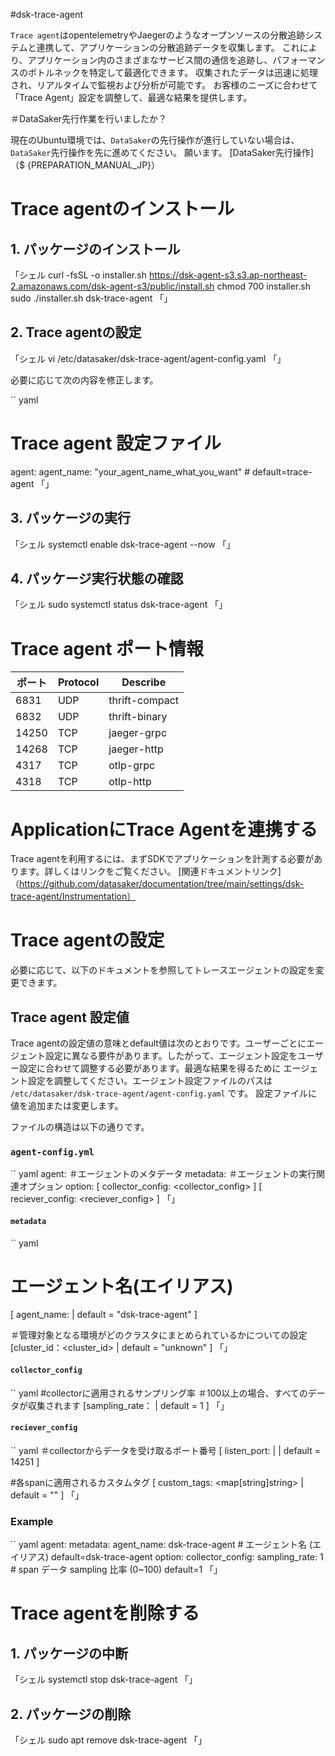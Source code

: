 #dsk-trace-agent

`Trace agent`はopentelemetryやJaegerのようなオープンソースの分散追跡システムと連携して、アプリケーションの分散追跡データを収集します。
これにより、アプリケーション内のさまざまなサービス間の通信を追跡し、パフォーマンスのボトルネックを特定して最適化できます。
収集されたデータは迅速に処理され、リアルタイムで監視および分析が可能です。
お客様のニーズに合わせて「Trace Agent」設定を調整して、最適な結果を提供します。

＃DataSaker先行作業を行いましたか？

現在のUbuntu環境では、`DataSaker`の先行操作が進行していない場合は、`DataSaker`先行操作を先に進めてください。
願います。 [DataSaker先行操作]（$ {PREPARATION_MANUAL_JP}）

# Trace agentのインストール

## 1. パッケージのインストール

<!--
example API Key : VAR_GLOBAL_APIKEY=1234567890abcdef1234567890abcdef
 -->

「シェル
curl -fsSL -o installer.sh https://dsk-agent-s3.s3.ap-northeast-2.amazonaws.com/dsk-agent-s3/public/install.sh
chmod 700 installer.sh
sudo ./installer.sh dsk-trace-agent
「」

## 2. Trace agentの設定

「シェル
vi /etc/datasaker/dsk-trace-agent/agent-config.yaml
「」

必要に応じて次の内容を修正します。

`` yaml
# Trace agent 設定ファイル
agent:
  agent_name: "your_agent_name_what_you_want" # default=trace-agent
「」

## 3. パッケージの実行

「シェル
systemctl enable dsk-trace-agent --now
「」

## 4. パッケージ実行状態の確認

「シェル
sudo systemctl status dsk-trace-agent
「」

# Trace agent ポート情報

|ポート| Protocol | Describe |
|-------|----------|----------------|
| 6831 | UDP | thrift-compact |
| 6832 | UDP | thrift-binary |
| 14250 | TCP | jaeger-grpc |
| 14268 | TCP | jaeger-http |
| 4317 | TCP | otlp-grpc |
| 4318 | TCP | otlp-http |

# ApplicationにTrace Agentを連携する

Trace agentを利用するには、まずSDKでアプリケーションを計測する必要があります。詳しくはリンクをご覧ください。
[関連ドキュメントリンク]（https://github.com/datasaker/documentation/tree/main/settings/dsk-trace-agent/Instrumentation）

# Trace agentの設定

必要に応じて、以下のドキュメントを参照してトレースエージェントの設定を変更できます。

## Trace agent 設定値

Trace agentの設定値の意味とdefault値は次のとおりです。ユーザーごとにエージェント設定に異なる要件があります。したがって、エージェント設定をユーザー設定に合わせて調整する必要があります。最適な結果を得るために
エージェント設定を調整してください。エージェント設定ファイルのパスは `/etc/datasaker/dsk-trace-agent/agent-config.yaml` です。
設定ファイルに値を追加または変更します。

ファイルの構造は以下の通りです。

### `agent-config.yml`

`` yaml
agent:
  ＃エージェントのメタデータ
  metadata: <metadata>
  ＃エージェントの実行関連オプション
  option:
    [ collector_config: <collector_config> ]
    [ reciever_config: <reciever_config> ]
「」

#### `metadata`

`` yaml
# エージェント名(エイリアス)
[ agent_name: <string> | default = "dsk-trace-agent" ]

＃管理対象となる環境がどのクラスタにまとめられているかについての設定
[cluster_id：<cluster_id> | default = "unknown" ]
「」

#### `collector_config`

`` yaml
#collectorに適用されるサンプリング率
＃100以上の場合、すべてのデータが収集されます
[sampling_rate：<float> | default = 1 ]
「」

#### `reciever_config`

`` yaml
＃collectorからデータを受け取るポート番号
[ listen_port: <uint16> | | default = 14251 ]

#各spanに適用されるカスタムタグ
[ custom_tags: <map[string]string> | default = "" ]
「」

### Example
`` yaml
agent:
  metadata:
    agent_name: dsk-trace-agent # エージェント名 (エイリアス) default=dsk-trace-agent
  option:
    collector_config:
      sampling_rate: 1 # span データ sampling 比率 (0~100) default=1
「」

# Trace agentを削除する

## 1. パッケージの中断

「シェル
systemctl stop dsk-trace-agent
「」

## 2. パッケージの削除

「シェル
sudo apt remove dsk-trace-agent
「」